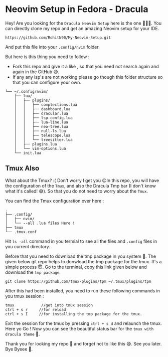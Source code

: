 
# Neovim Setup in Fedora - Dracula

Hey! Are you looking for the `Dracula Neovim Setup` here is the one 🧛🏻‍♂️. You can directly clone my repo and get an amazing Neovim setup for your IDE. 

```
https://github.com/RohitN90/My-Neovim-Setup.git
```
And put this file into your `.config/nvim` folder.

But here is this thing you need to follow :
* Fork this repo and give it a like , so that you need not search again and again in the GitHub 😅.
* If any any lsp's are not working please go though this folder structure so that you can configure your own.
```
└── ~/.config/nvim/
    ├── lua/
    │   ├── plugins/
    │   │   ├── complections.lua
    │   │   ├── dashboard.lua
    │   │   ├── dracular.lua
    │   │   ├── lsp-config.lua
    │   │   ├── lua-line.lua
    │   │   ├── neo-tree.lua
    │   │   ├── null-ls.lua
    │   │   ├── telescope.lua
    │   │   └── treesitter.lua
    │   ├── plugins.lua
    │   └── vim-options.lua
    └── init.lua
```

## Tmux Also
What about the Tmux? :( Don't worry I get you 😉In this repo, you will have the configuration of the `Tmux`, and also the Dracula Tmp bar (I don't know what it's called! 😅). So that you do not need to worry about the `Tmux`.

You can find the Tmux configuration over here :
```
.
├── .config/
│   ├── nvim/
│   └── --all .lua files Here !
├── tmux
└── .tmux.conf
```
Hit `ls -all` command in you termial to see all the files and `.config` files in you current directory.

Before that you need to download the tmp package in you system 🤔. The given below git repo helps to donwload the tmp package for the tmux. It's a simple process 😇. Go to the terminal, copy this link given below and download the `tmp package`. 
```
git clone https://github.com/tmux-plugins/tpm ~/.tmux/plugins/tpm
```
After this had been installed, you need to run these following commands in you tmux session :
```
tmux            //get into tmux session
ctrl + s r     //for reload
ctrl + s I     //for installing the tmp package for the tmux.
```
Exit the session for the tmux by pressing `ctrl + s d` and relaunch the tmux. Here yo Go ! Now you can see the beautiful status bar for the `tmux with dracula theme` 🤩.

Thank you for looking my repo 🥰 and forget not to like this 😅.
See you later. Bye Byeee 👋.
